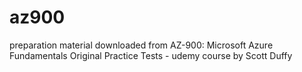 # az900
preparation material downloaded from AZ-900: Microsoft Azure Fundamentals Original Practice Tests - udemy course by Scott Duffy
